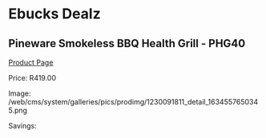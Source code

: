 
# Ebucks Dealz
## Pineware Smokeless BBQ Health Grill - PHG40
[Product Page](https://www.ebucks.com/web/shop/productSelected.do?prodId=1230091811&catId=704983235)

Price: R419.00

Image: /web/cms/system/galleries/pics/prodimg/1230091811_detail_1634557650345.png

Savings: 


	